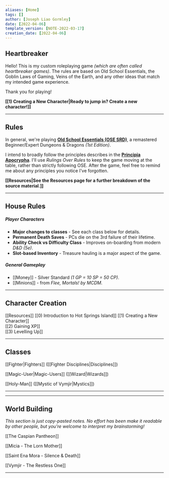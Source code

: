 ```yaml
---
aliases: [Home]
tags: []
author: [Joseph Liao Gormley]
date: [2022-04-06]
template_version: [NOTE-2022-03-17]
creation_date: [2022-04-06]
---
```

## Heartbreaker
Hello! This is my custom roleplaying game *(which are often called heartbreaker games)*. The rules are based on Old School Essentials, the Goblin Laws of Gaming, Veins of the Earth, and any other ideas that match my intended game experience.

Thank you for playing!

**[[1) Creating a New Character|Ready to jump in? Create a new character!]]**
___
## Rules
In general, we're playing [**Old School Essentials (OSE SRD)**](https://oldschoolessentials.necroticgnome.com/srd/), a remastered Beginner/Expert Dungeons & Dragons *(1st Edition)*.

I intend to broadly follow the principles describes in the [**Principia Apocrypha**](https://lithyscaphe.blogspot.com/p/principia-apocrypha.html). I'll use *Rulings Over Rules* to keep the game moving at the table, rather than strictly following OSE. After the game, feel free to remind me about any principles you notice I've forgotten.

**[[Resources|See the Resources page for a further breakdown of the source material.]]**
___
## House Rules
##### Player Characters
- **Major changes to classes** - See each class below for details.
- **Permanent Death Saves** - PCs die on the 3rd failure of their lifetime.
- **Ability Check vs Difficulty Class** - Improves on-boarding from modern *D&D (5e)*.
- **Slot-based Inventory** - Treasure hauling is a major aspect of the game.
##### General Gameplay
- [[Money]] - Silver Standard *(1 GP = 10 SP = 50 CP)*.
- [[Minions]] - from *Flee, Mortals! by MCDM.*
___
## Character Creation
[[Resources]]
[[0) Introduction to Hot Springs Island]]
[[1) Creating a New Character]]<br>[[2) Gaining XP]]<br>[[3) Levelling Up]]<br>
___
## Classes
[[Fighter|Fighters]] ([[Fighter Disciplines|Disciplines]])
<!-- Mystic, Gish, Thief, Face/Bard -->

[[Magic-User|Magic-Users]] ([[Wizard|Wizards]])

[[Holy-Man]] ([[Mystic of Vymjir|Mystics]])
<br>

___


___
## World Building
*This section is just copy-pasted notes. No effort has been make it readable by other people, but you're welcome to interpret my brainstorming!*

[[The Caspian Pantheon]]

[[Micia - The Lorn Mother]]

[[Saint Ena Mora - Silence & Death]]

[[Vymjir - The Restless One]]

---

